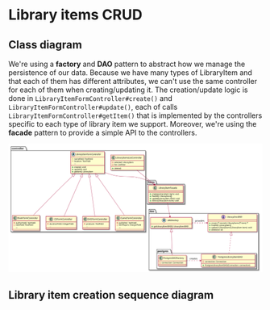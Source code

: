# Library items CRUD

## Class diagram

We're using a **factory** and **DAO** pattern to abstract how we manage the persistence of our data.
Because we have many types of LibraryItem and that each of them has different attributes, we can't use the same
controller for each of them when creating/updating it. The creation/update logic is done in
`LibraryItemFormController#create()` and `LibraryItemFormController#update()`, each of calls 
`LibraryItemFormController#getItem()` that is implemented by the controllers specific to each type of library item
we support.
Moreover, we're using the **facade** pattern to provide a simple API to the controllers.

![Library items CRUD class diagram](./library-item-crud-class-diagram.svg)

## Library item creation sequence diagram